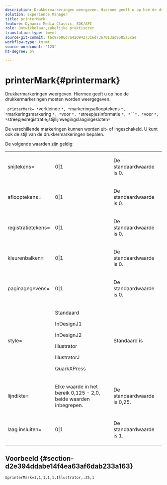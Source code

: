 ```yaml
---
description: Drukkermarkeringen weergeven. Hiermee geeft u op hoe de drukkermarkeringen moeten worden weergegeven.
solution: Experience Manager
title: printerMark
feature: Dynamic Media Classic, SDK/API
role: Ontwikkelaar,zakelijke praktiserer
translation-type: tm+mt
source-git-commit: f6c97606d7a4209427316d7367013ad9585a5cae
workflow-type: tm+mt
source-wordcount: '123'
ht-degree: 6%

---
```



# printerMark{#printermark}

Drukkermarkeringen weergeven. Hiermee geeft u op hoe de drukkermarkeringen moeten worden weergegeven.

` printerMark= *`verkleinde `*, *`markeringsaflooptekens `*, *`markeringsmarkering `*, *`voor `*, *`streepjesinformatie `*, *``*, *`voor `*, *`streepjesregistratie;stijllijnwegingslaagingesloten`*`

De verschillende markeringen kunnen worden uit- of ingeschakeld. U kunt ook de stijl van de drukkermarkeringen bepalen.

De volgende waarden zijn geldig:

<table id="simpletable_C84560940CAC46D8BE9D0EFEE5EBF323"> 
 <tr class="strow"> 
  <td class="stentry"> <p>snijtekens= </p></td> 
  <td class="stentry"> <p>0|1 </p></td> 
  <td class="stentry"> <p>De standaardwaarde is 0. </p></td> 
 </tr> 
 <tr class="strow"> 
  <td class="stentry"> <p>aflooptekens= </p></td> 
  <td class="stentry"> <p>0|1 </p></td> 
  <td class="stentry"> <p>De standaardwaarde is 0. </p></td> 
 </tr> 
 <tr class="strow"> 
  <td class="stentry"> <p>registratietekens= </p></td> 
  <td class="stentry"> <p>0|1 </p></td> 
  <td class="stentry"> <p>De standaardwaarde is 0. </p></td> 
 </tr> 
 <tr class="strow"> 
  <td class="stentry"> <p>kleurenbalken= </p></td> 
  <td class="stentry"> <p>0|1 </p></td> 
  <td class="stentry"> <p>De standaardwaarde is 0. </p></td> 
 </tr> 
 <tr class="strow"> 
  <td class="stentry"> <p>paginagegevens= </p></td> 
  <td class="stentry"> <p>0|1 </p></td> 
  <td class="stentry"> <p>De standaardwaarde is 0. </p></td> 
 </tr> 
 <tr class="strow"> 
  <td class="stentry"> <p>style= </p></td> 
  <td class="stentry"> <p>Standaard </p> <p>InDesignJ1 </p> <p>InDesignJ2 </p> <p>Illustrator </p> <p>IllustratorJ </p> <p>QuarkXPress </p> </td> 
  <td class="stentry"> <p>Standaard is </p></td> 
 </tr> 
 <tr class="strow"> 
  <td class="stentry"> <p>lijndikte= </p></td> 
  <td class="stentry"> <p>Elke waarde in het bereik 0,125 - 2,0, beide waarden inbegrepen. </p></td> 
  <td class="stentry"> <p>De standaardwaarde is 0,25. </p></td> 
 </tr> 
 <tr class="strow"> 
  <td class="stentry"> <p>laag insluiten= </p></td> 
  <td class="stentry"> <p>0|1 </p></td> 
  <td class="stentry"> <p>De standaardwaarde is 1. </p></td> 
 </tr> 
</table>

## Voorbeeld {#section-d2e394ddabe14f4ea63af6dab233a163}

`&printerMark=1,1,1,1,1,Illustrator,.25,1`
